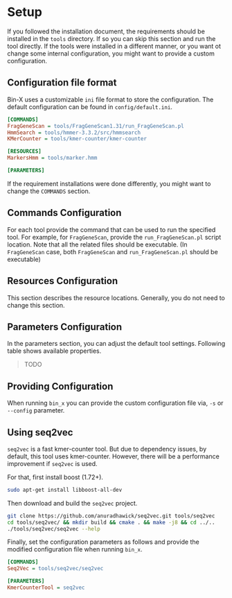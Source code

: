 # Setup

If you followed the installation document, the requirements should be installed in the `tools` directory. If so you can
skip this section and run the tool directly. If the tools were installed in a different manner, or you want ot change
some internal configuration, you might want to provide a custom configuration.

## Configuration file format

Bin-X uses a customizable `ini` file format to store the configuration. The default configuration can be found
in `config/default.ini`.

```ini
[COMMANDS]
FragGeneScan = tools/FragGeneScan1.31/run_FragGeneScan.pl
HmmSearch = tools/hmmer-3.3.2/src/hmmsearch
KMerCounter = tools/kmer-counter/kmer-counter

[RESOURCES]
MarkersHmm = tools/marker.hmm

[PARAMETERS]
```

If the requirement installations were done differently, you might want to change the `COMMANDS` section.

## Commands Configuration

For each tool provide the command that can be used to run the specified tool. For example, for `FragGeneScan`, provide
the `run_FragGeneScan.pl` script location. Note that all the related files should be executable.
(In `FragGeneScan` case, both `FragGeneScan` and `run_FragGeneScan.pl` should be executable)

## Resources Configuration

This section describes the resource locations. Generally, you do not need to change this section.

## Parameters Configuration

In the parameters section, you can adjust the default tool settings. Following table shows available properties.

> TODO

## Providing Configuration

When running `bin_x` you can provide the custom configuration file via, `-s` or `--config` parameter.

## Using seq2vec

`seq2vec` is a fast kmer-counter tool. But due to dependency issues, by default, this tool uses kmer-counter. However,
there will be a performance improvement if `seq2vec` is used.

For that, first install boost (1.72+).

```bash
sudo apt-get install libboost-all-dev
```

Then download and build the `seq2vec` project.

```bash
git clone https://github.com/anuradhawick/seq2vec.git tools/seq2vec
cd tools/seq2vec/ && mkdir build && cmake . && make -j8 && cd ../..
./tools/seq2vec/seq2vec --help
```

Finally, set the configuration parameters as follows and provide the modified configuration file when running `bin_x`.

```ini
[COMMANDS]
Seq2Vec = tools/seq2vec/seq2vec

[PARAMETERS]
KmerCounterTool = seq2vec
```
